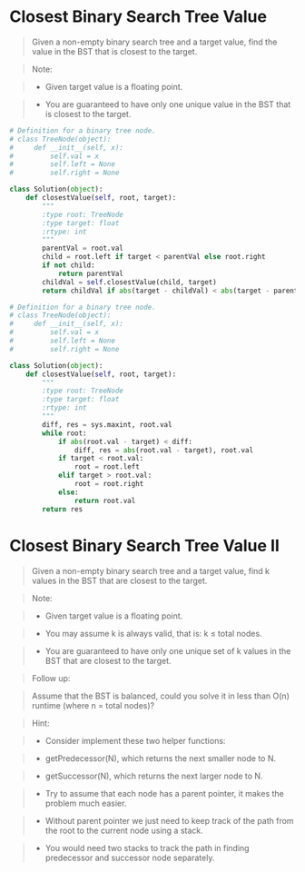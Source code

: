 # Closest Binary Search Tree Value

> Given a non-empty binary search tree and a target value, find the value in the BST that is closest to the target.

> Note:

> * Given target value is a floating point.

> * You are guaranteed to have only one unique value in the BST that is closest to the target.

```Python
# Definition for a binary tree node.
# class TreeNode(object):
#     def __init__(self, x):
#         self.val = x
#         self.left = None
#         self.right = None

class Solution(object):
    def closestValue(self, root, target):
        """
        :type root: TreeNode
        :type target: float
        :rtype: int
        """
        parentVal = root.val
        child = root.left if target < parentVal else root.right
        if not child:
            return parentVal
        childVal = self.closestValue(child, target)
        return childVal if abs(target - childVal) < abs(target - parentVal) else parentVal
```

```Python
# Definition for a binary tree node.
# class TreeNode(object):
#     def __init__(self, x):
#         self.val = x
#         self.left = None
#         self.right = None

class Solution(object):
    def closestValue(self, root, target):
        """
        :type root: TreeNode
        :type target: float
        :rtype: int
        """
        diff, res = sys.maxint, root.val
        while root:
            if abs(root.val - target) < diff:
                diff, res = abs(root.val - target), root.val
            if target < root.val:
                root = root.left
            elif target > root.val:
                root = root.right
            else:
                return root.val
        return res
```

# Closest Binary Search Tree Value II

> Given a non-empty binary search tree and a target value, find k values in the BST that are closest to the target.

> Note:

> * Given target value is a floating point.

> * You may assume k is always valid, that is: k ≤ total nodes.

> * You are guaranteed to have only one unique set of k values in the BST that are closest to the target.

> Follow up:

> Assume that the BST is balanced, could you solve it in less than O(n) runtime (where n = total nodes)?

> Hint:

> * Consider implement these two helper functions:

>   * getPredecessor(N), which returns the next smaller node to N.

>   * getSuccessor(N), which returns the next larger node to N.

> * Try to assume that each node has a parent pointer, it makes the problem much easier.

> * Without parent pointer we just need to keep track of the path from the root to the current node using a stack.

> * You would need two stacks to track the path in finding predecessor and successor node separately.
